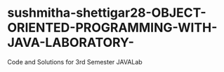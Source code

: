 # sushmitha-shettigar28-OBJECT-ORIENTED-PROGRAMMING-WITH-JAVA-LABORATORY-
Code and Solutions for 3rd Semester JAVALab
